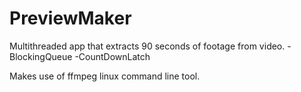 # PreviewMaker

Multithreaded app that extracts 90 seconds of footage from video.
-BlockingQueue
-CountDownLatch

Makes use of ffmpeg linux command line tool.

